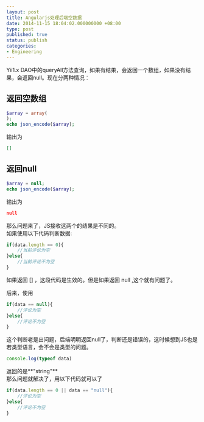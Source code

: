 ```yaml
---
layout: post
title: Angularjs处理后端空数据
date: 2014-11-15 18:04:02.000000000 +08:00
type: post
published: true
status: publish
categories:
- Engineering
---
```

Yii1.x DAO中的queryAll方法查询，如果有结果，会返回一个数组，如果没有结果，会返回null。现在分两种情况：
## 返回空数组

```php
$array = array(
);
echo json_encode($array);
```

输出为

```json
[]
```

## 返回null

```php
$array = null;
echo json_encode($array);
```

输出为

```json
null
```

那么问题来了，JS接收这两个的结果是不同的。   
如果使用以下代码判断数据:
```javascript
if(data.length == 0){
    //当前评论为空
}else{
    //当前评论不为空
}
```

如果返回   []  ，这段代码是生效的。但是如果返回 null ,这个就有问题了。

后来，使用

```javascript
if(data == null){
    //评论为空
}else{
    //评论不为空
}
```

这个判断老是出问题，后端明明返回null了，判断还是错误的，这时候想到JS也是若类型语言，会不会是类型的问题。

```javascript
console.log(typeof data)
```

返回的是**"string"**   
那么问题就解决了，用以下代码就可以了

```javascript
if(data.length == 0 || data == "null"){
    //评论为空
}else{
    //评论不为空
}
```